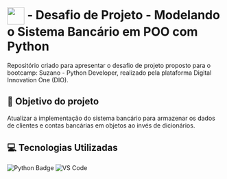 # <img align="center" width="40px" src="https://hermes.digitalinnovation.one/assets/diome/logo-minimized.png"></a> - Desafio de Projeto - Modelando o Sistema Bancário em POO com Python
Repositório criado para apresentar o desafio de projeto proposto para o bootcamp: Suzano - Python Developer, realizado pela plataforma Digital Innovation One (DIO).

## :dart: Objetivo do projeto
Atualizar a implementação do sistema bancário para armazenar os dados de clientes e contas bancárias em objetos ao invés de dicionários.

## :computer: Tecnologias Utilizadas
![Python Badge](https://img.shields.io/badge/Python-3776AB?logo=python&logoColor=fff&style=flat) ![VS Code](https://img.shields.io/badge/VS%20Code-0078d7.svg?style=flat&logo=VS-code&logoColor=white) 

